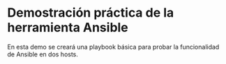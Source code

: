 # Demostración práctica de la herramienta Ansible

En esta demo se creará una playbook básica para probar la funcionalidad de Ansible en dos hosts.
